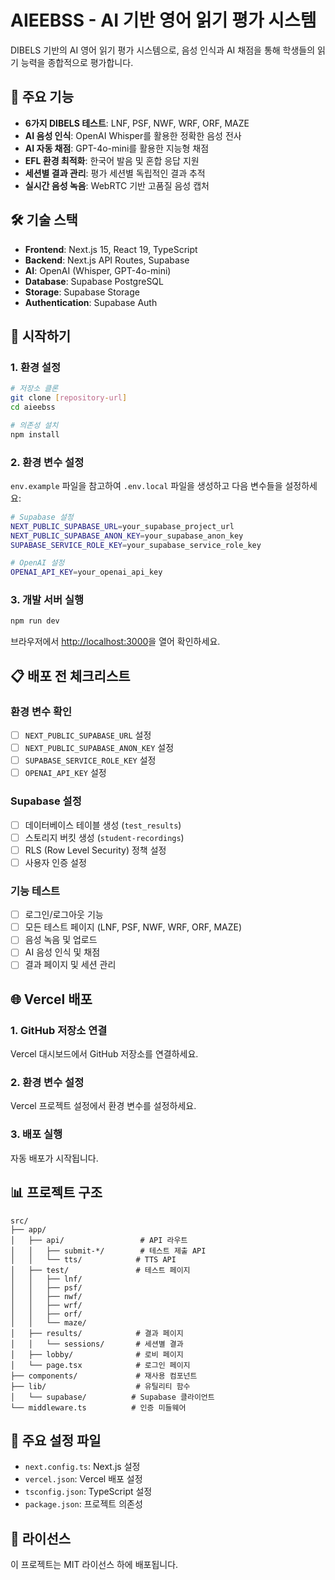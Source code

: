 # AIEEBSS - AI 기반 영어 읽기 평가 시스템

DIBELS 기반의 AI 영어 읽기 평가 시스템으로, 음성 인식과 AI 채점을 통해 학생들의 읽기 능력을 종합적으로 평가합니다.

## 🎯 주요 기능

- **6가지 DIBELS 테스트**: LNF, PSF, NWF, WRF, ORF, MAZE
- **AI 음성 인식**: OpenAI Whisper를 활용한 정확한 음성 전사
- **AI 자동 채점**: GPT-4o-mini를 활용한 지능형 채점
- **EFL 환경 최적화**: 한국어 발음 및 혼합 응답 지원
- **세션별 결과 관리**: 평가 세션별 독립적인 결과 추적
- **실시간 음성 녹음**: WebRTC 기반 고품질 음성 캡처

## 🛠️ 기술 스택

- **Frontend**: Next.js 15, React 19, TypeScript
- **Backend**: Next.js API Routes, Supabase
- **AI**: OpenAI (Whisper, GPT-4o-mini)
- **Database**: Supabase PostgreSQL
- **Storage**: Supabase Storage
- **Authentication**: Supabase Auth

## 🚀 시작하기

### 1. 환경 설정

```bash
# 저장소 클론
git clone [repository-url]
cd aieebss

# 의존성 설치
npm install
```

### 2. 환경 변수 설정

`env.example` 파일을 참고하여 `.env.local` 파일을 생성하고 다음 변수들을 설정하세요:

```bash
# Supabase 설정
NEXT_PUBLIC_SUPABASE_URL=your_supabase_project_url
NEXT_PUBLIC_SUPABASE_ANON_KEY=your_supabase_anon_key
SUPABASE_SERVICE_ROLE_KEY=your_supabase_service_role_key

# OpenAI 설정
OPENAI_API_KEY=your_openai_api_key
```

### 3. 개발 서버 실행

```bash
npm run dev
```

브라우저에서 [http://localhost:3000](http://localhost:3000)을 열어 확인하세요.

## 📋 배포 전 체크리스트

### 환경 변수 확인
- [ ] `NEXT_PUBLIC_SUPABASE_URL` 설정
- [ ] `NEXT_PUBLIC_SUPABASE_ANON_KEY` 설정  
- [ ] `SUPABASE_SERVICE_ROLE_KEY` 설정
- [ ] `OPENAI_API_KEY` 설정

### Supabase 설정
- [ ] 데이터베이스 테이블 생성 (`test_results`)
- [ ] 스토리지 버킷 생성 (`student-recordings`)
- [ ] RLS (Row Level Security) 정책 설정
- [ ] 사용자 인증 설정

### 기능 테스트
- [ ] 로그인/로그아웃 기능
- [ ] 모든 테스트 페이지 (LNF, PSF, NWF, WRF, ORF, MAZE)
- [ ] 음성 녹음 및 업로드
- [ ] AI 음성 인식 및 채점
- [ ] 결과 페이지 및 세션 관리

## 🌐 Vercel 배포

### 1. GitHub 저장소 연결
Vercel 대시보드에서 GitHub 저장소를 연결하세요.

### 2. 환경 변수 설정
Vercel 프로젝트 설정에서 환경 변수를 설정하세요.

### 3. 배포 실행
자동 배포가 시작됩니다.

## 📊 프로젝트 구조

```
src/
├── app/
│   ├── api/                 # API 라우트
│   │   ├── submit-*/        # 테스트 제출 API
│   │   └── tts/            # TTS API
│   ├── test/               # 테스트 페이지
│   │   ├── lnf/
│   │   ├── psf/
│   │   ├── nwf/
│   │   ├── wrf/
│   │   ├── orf/
│   │   └── maze/
│   ├── results/            # 결과 페이지
│   │   └── sessions/       # 세션별 결과
│   ├── lobby/              # 로비 페이지
│   └── page.tsx            # 로그인 페이지
├── components/             # 재사용 컴포넌트
├── lib/                    # 유틸리티 함수
│   └── supabase/          # Supabase 클라이언트
└── middleware.ts          # 인증 미들웨어
```

## 🔧 주요 설정 파일

- `next.config.ts`: Next.js 설정
- `vercel.json`: Vercel 배포 설정
- `tsconfig.json`: TypeScript 설정
- `package.json`: 프로젝트 의존성

## 📝 라이선스

이 프로젝트는 MIT 라이선스 하에 배포됩니다.
